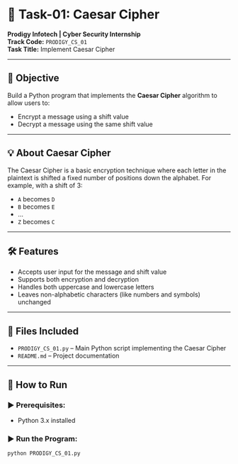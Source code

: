 # 🔐 Task-01: Caesar Cipher
**Prodigy Infotech | Cyber Security Internship**  
**Track Code:** `PRODIGY_CS_01`  
**Task Title:** Implement Caesar Cipher

---

## 📌 Objective
Build a Python program that implements the **Caesar Cipher** algorithm to allow users to:
- Encrypt a message using a shift value
- Decrypt a message using the same shift value

---

## 💡 About Caesar Cipher
The Caesar Cipher is a basic encryption technique where each letter in the plaintext is shifted a fixed number of positions down the alphabet. For example, with a shift of 3:
- `A` becomes `D`
- `B` becomes `E`
- ...
- `Z` becomes `C`

---

## 🛠️ Features
- Accepts user input for the message and shift value
- Supports both encryption and decryption
- Handles both uppercase and lowercase letters
- Leaves non-alphabetic characters (like numbers and symbols) unchanged

---

## 📂 Files Included
- `PRODIGY_CS_01.py` – Main Python script implementing the Caesar Cipher
- `README.md` – Project documentation

---

## 🚀 How to Run
### ▶️ Prerequisites:
- Python 3.x installed

### ▶️ Run the Program:
```bash
python PRODIGY_CS_01.py
